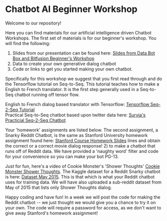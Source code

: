 # Chatbot AI Beginner Workshop

Welcome to our repository!

Here you can find materials for our artificial intelligence driven Chatbot Workshops.  The first set of materials is for our beginner's workshop.
You will find the following:
1. Slides from our presentation can be found here: [Slides from Data Bot Box and Bitfusion Beginner's Workshop](http://bit.ly/2quMDcw)
2. Data to create your own generative dialog chatbot
3. Code or links to get you started making your own chatbot.

Specifically for this workshop we suggest that you first read through and do the Tensorflow tutorial on Seq-to-Seq.  This tutorial teaches how to make a English to French translator.  It is the first step generally used in a Seq-to-Seq chatbot running off tensor flow.

English to French dialog based translator with Tensorflow: [Tensorflow Seq-2-Seq Tutorial](https://www.tensorflow.org/tutorials/seq2seq)  
Practical Seq-to-Seq chatbot based upon twitter data here: [Suryia's Practicial Seq-2-Seq Chatbot](http://suriyadeepan.github.io/2016-12-31-practical-seq2seq/ ) 

Your 'homework' assignments are listed below.  The second assignment, a Snarky Reddit Chatbot, is the same as Stanford University homework assignment found here: [Stanford Course Homework Slides](http://web.stanford.edu/class/cs20si/lectures/slides_13.pdf) lines and obtain the correct or a correct movie dialog response!
2)   to make a chatbot that runs off of Reddit data.  We have provided a 'naughty word' filter and code for your convenience so you can make your bot PG-13.

Just for fun, here's a video of Cookie Monster's 'Shower Thoughts' [Cookie Monster Shower Thoughts](https://youtu.be/wBNJ0BH3Dgs).  The Kaggle dataset for a Reddit Snarky chatbot is here: [Dataset May 2015](ww.kaggle.com/reddit/reddit-comments-may-2015).  This is that which is what your Reddit chatbot uses for training data.  We will have also uploaded a sub-reddit dataset from May of 2015 that lists only Shower Thoughts dialog.

Happy coding and have fun! In a week we will post the code for making the Reddit chatbot -- we just thought we would give you a chance to try it on your own.  The code will require a password for access, as we don't want to give away Stanford's homework assignment!

